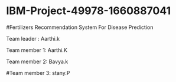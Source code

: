 # IBM-Project-49978-1660887041
#Fertilizers Recommendation System For Disease Prediction



Team leader : Aarthi.k


Team member 1: Aarthi.K


Team member 2: Bavya.k



#Team member 3: stany.P
